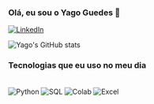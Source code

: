 ### Olá, eu sou o Yago Guedes 👋

[![LinkedIn](https://img.shields.io/badge/LinkedIn-0077B5?style=for-the-badge&logo=linkedin&logoColor=white)]("www.linkedin.com/in/yago-guedes-1328b4150")

![Yago's GitHub stats](https://github-readme-stats.vercel.app/api?username=anuraghazra&show_icons=true&theme=transparent)

### Tecnologias que eu uso no meu dia

<div Style="display: inline_block"><br/>
<img align= "center" alt="Python" src="https://img.shields.io/badge/Python-14354C?style=for-the-badge&logo=python&logoColor=white" />
 <img align= "center" alt="SQL" src="https://img.shields.io/badge/Microsoft_SQL_Server-CC2927?style=for-the-badge&logo=microsoft-sql-server&logoColor=white" />
  <img align= "center" alt="Colab" src="https://img.shields.io/badge/Colab-F9AB00?style=for-the-badge&logo=googlecolab&color=525252" />
   <img align= "center" alt="Excel" src="https://img.shields.io/badge/Microsoft_Excel-217346?style=for-the-badge&logo=microsoft-excel&logoColor=white" />
  
</div><br/>
